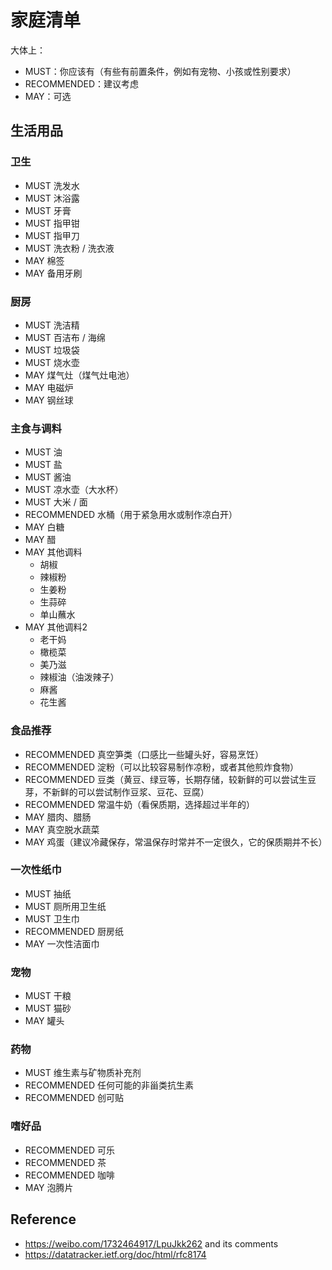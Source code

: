 # 家庭清单

大体上：
- MUST：你应该有（有些有前置条件，例如有宠物、小孩或性别要求）
- RECOMMENDED：建议考虑
- MAY：可选

## 生活用品

### 卫生

- MUST 洗发水
- MUST 沐浴露
- MUST 牙膏
- MUST 指甲钳
- MUST 指甲刀
- MUST 洗衣粉 / 洗衣液
- MAY 棉签
- MAY 备用牙刷

### 厨房

- MUST 洗洁精
- MUST 百洁布 / 海绵
- MUST 垃圾袋
- MUST 烧水壶
- MAY 煤气灶（煤气灶电池）
- MAY 电磁炉
- MAY 钢丝球

### 主食与调料

- MUST 油
- MUST 盐
- MUST 酱油
- MUST 凉水壶（大水杯）
- MUST 大米 / 面
- RECOMMENDED 水桶（用于紧急用水或制作凉白开）
- MAY 白糖
- MAY 醋
- MAY 其他调料
  - 胡椒
  - 辣椒粉
  - 生姜粉
  - 生蒜碎
  - 单山蘸水
- MAY 其他调料2
  - 老干妈
  - 橄榄菜
  - 美乃滋
  - 辣椒油（油泼辣子）
  - 麻酱
  - 花生酱

### 食品推荐

- RECOMMENDED 真空笋类（口感比一些罐头好，容易烹饪）
- RECOMMENDED 淀粉（可以比较容易制作凉粉，或者其他煎炸食物）
- RECOMMENDED 豆类（黄豆、绿豆等，长期存储，较新鲜的可以尝试生豆芽，不新鲜的可以尝试制作豆浆、豆花、豆腐）
- RECOMMENDED 常温牛奶（看保质期，选择超过半年的）
- MAY 腊肉、腊肠
- MAY 真空脱水蔬菜
- MAY 鸡蛋（建议冷藏保存，常温保存时常并不一定很久，它的保质期并不长）

### 一次性纸巾

- MUST 抽纸
- MUST 厕所用卫生纸
- MUST 卫生巾
- RECOMMENDED 厨房纸
- MAY 一次性洁面巾

### 宠物

- MUST 干粮
- MUST 猫砂
- MAY 罐头

### 药物

- MUST 维生素与矿物质补充剂
- RECOMMENDED 任何可能的非甾类抗生素
- RECOMMENDED 创可贴

### 嗜好品

- RECOMMENDED 可乐
- RECOMMENDED 茶
- RECOMMENDED 咖啡
- MAY 泡腾片

## Reference

- https://weibo.com/1732464917/LpuJkk262 and its comments
- https://datatracker.ietf.org/doc/html/rfc8174
